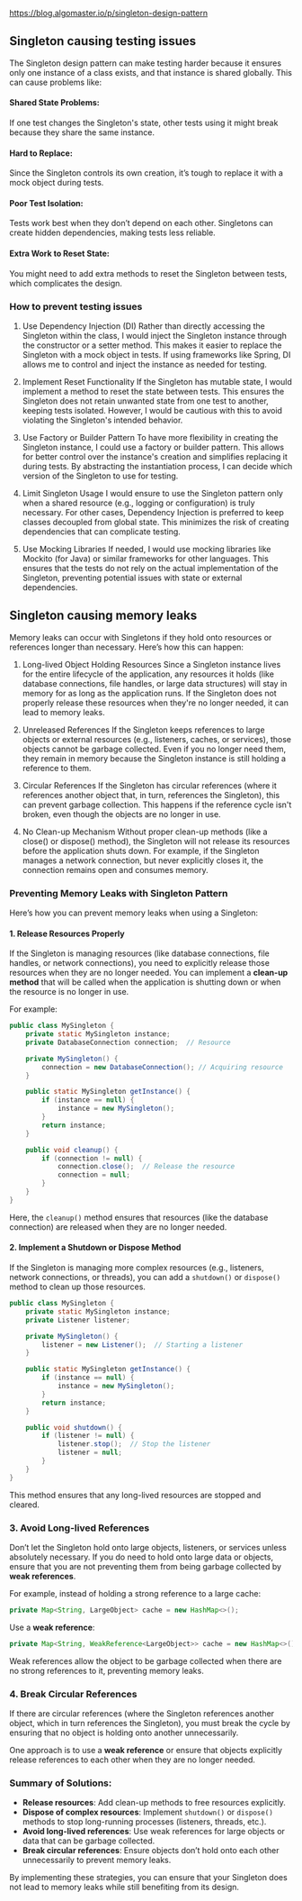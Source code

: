 https://blog.algomaster.io/p/singleton-design-pattern


## Singleton causing testing issues

The Singleton design pattern can make testing harder because it ensures only one instance of a class exists, and that instance is shared globally. This can cause problems like:

#### Shared State Problems:
If one test changes the Singleton's state, other tests using it might break because they share the same instance.

#### Hard to Replace:
Since the Singleton controls its own creation, it’s tough to replace it with a mock object during tests.

#### Poor Test Isolation:
Tests work best when they don’t depend on each other. Singletons can create hidden dependencies, making tests less reliable.

#### Extra Work to Reset State:
You might need to add extra methods to reset the Singleton between tests, which complicates the design.

### How to prevent testing issues
1. Use Dependency Injection (DI)
Rather than directly accessing the Singleton within the class, I would inject the Singleton instance through the constructor or a setter method. This makes it easier to replace the Singleton with a mock object in tests. If using frameworks like Spring, DI allows me to control and inject the instance as needed for testing.

2. Implement Reset Functionality
If the Singleton has mutable state, I would implement a method to reset the state between tests. This ensures the Singleton does not retain unwanted state from one test to another, keeping tests isolated. However, I would be cautious with this to avoid violating the Singleton's intended behavior.

3. Use Factory or Builder Pattern
To have more flexibility in creating the Singleton instance, I could use a factory or builder pattern. This allows for better control over the instance's creation and simplifies replacing it during tests. By abstracting the instantiation process, I can decide which version of the Singleton to use for testing.

4. Limit Singleton Usage
I would ensure to use the Singleton pattern only when a shared resource (e.g., logging or configuration) is truly necessary. For other cases, Dependency Injection is preferred to keep classes decoupled from global state. This minimizes the risk of creating dependencies that can complicate testing.

5. Use Mocking Libraries
If needed, I would use mocking libraries like Mockito (for Java) or similar frameworks for other languages. This ensures that the tests do not rely on the actual implementation of the Singleton, preventing potential issues with state or external dependencies.
   
## Singleton causing memory leaks
Memory leaks can occur with Singletons if they hold onto resources or references longer than necessary. Here’s how this can happen:

1. Long-lived Object Holding Resources
Since a Singleton instance lives for the entire lifecycle of the application, any resources it holds (like database connections, file handles, or large data structures) will stay in memory for as long as the application runs. If the Singleton does not properly release these resources when they're no longer needed, it can lead to memory leaks.

2. Unreleased References
If the Singleton keeps references to large objects or external resources (e.g., listeners, caches, or services), those objects cannot be garbage collected. Even if you no longer need them, they remain in memory because the Singleton instance is still holding a reference to them.

3. Circular References
If the Singleton has circular references (where it references another object that, in turn, references the Singleton), this can prevent garbage collection. This happens if the reference cycle isn't broken, even though the objects are no longer in use.

4. No Clean-up Mechanism
Without proper clean-up methods (like a close() or dispose() method), the Singleton will not release its resources before the application shuts down. For example, if the Singleton manages a network connection, but never explicitly closes it, the connection remains open and consumes memory.


### Preventing Memory Leaks with Singleton Pattern

Here’s how you can prevent memory leaks when using a Singleton:

#### 1. **Release Resources Properly**
If the Singleton is managing resources (like database connections, file handles, or network connections), you need to explicitly release those resources when they are no longer needed. You can implement a **clean-up method** that will be called when the application is shutting down or when the resource is no longer in use.

For example:

```java
public class MySingleton {
    private static MySingleton instance;
    private DatabaseConnection connection;  // Resource

    private MySingleton() {
        connection = new DatabaseConnection(); // Acquiring resource
    }

    public static MySingleton getInstance() {
        if (instance == null) {
            instance = new MySingleton();
        }
        return instance;
    }

    public void cleanup() {
        if (connection != null) {
            connection.close();  // Release the resource
            connection = null;
        }
    }
}
```

Here, the `cleanup()` method ensures that resources (like the database connection) are released when they are no longer needed.

#### 2. **Implement a Shutdown or Dispose Method**
If the Singleton is managing more complex resources (e.g., listeners, network connections, or threads), you can add a `shutdown()` or `dispose()` method to clean up those resources.

```java
public class MySingleton {
    private static MySingleton instance;
    private Listener listener;

    private MySingleton() {
        listener = new Listener();  // Starting a listener
    }

    public static MySingleton getInstance() {
        if (instance == null) {
            instance = new MySingleton();
        }
        return instance;
    }

    public void shutdown() {
        if (listener != null) {
            listener.stop();  // Stop the listener
            listener = null;
        }
    }
}
```

This method ensures that any long-lived resources are stopped and cleared.

### 3. **Avoid Long-lived References**
Don’t let the Singleton hold onto large objects, listeners, or services unless absolutely necessary. If you do need to hold onto large data or objects, ensure that you are not preventing them from being garbage collected by **weak references**.

For example, instead of holding a strong reference to a large cache:

```java
private Map<String, LargeObject> cache = new HashMap<>();
```

Use a **weak reference**:

```java
private Map<String, WeakReference<LargeObject>> cache = new HashMap<>();
```

Weak references allow the object to be garbage collected when there are no strong references to it, preventing memory leaks.

### 4. **Break Circular References**
If there are circular references (where the Singleton references another object, which in turn references the Singleton), you must break the cycle by ensuring that no object is holding onto another unnecessarily.

One approach is to use a **weak reference** or ensure that objects explicitly release references to each other when they are no longer needed.

### Summary of Solutions:
- **Release resources**: Add clean-up methods to free resources explicitly.
- **Dispose of complex resources**: Implement `shutdown()` or `dispose()` methods to stop long-running processes (listeners, threads, etc.).
- **Avoid long-lived references**: Use weak references for large objects or data that can be garbage collected.
- **Break circular references**: Ensure objects don’t hold onto each other unnecessarily to prevent memory leaks.

By implementing these strategies, you can ensure that your Singleton does not lead to memory leaks while still benefiting from its design.
```
